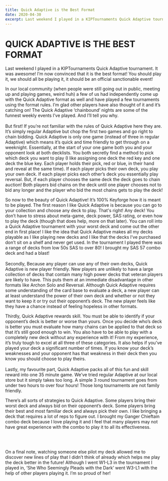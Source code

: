```yaml
---
title: Quick Adaptive is the Best Format
date: 2020-04-30
excerpt: Last weekend I played in a KIPTournaments Quick Adaptive tournament. It was awesome! I’m now convinced that it is the best format! You should play it, we should all be playing it, it should be an official sanctionable event...
---
```

# QUICK ADAPTIVE IS THE BEST FORMAT

Last weekend I played in a KIPTournaments Quick Adaptive tournament. It was awesome! I’m now convinced that it is the best format! You should play it, we should all be playing it, it should be an official sanctionable event! 

<BigCard name="we can all win" caption="when we ALL play Quick Adaptive"/>

In our local community (when people were still going out in public, meeting up and playing games, weird huh) a few of us had independently come up with the Quick Adaptive format as well and have played a few tournaments using the format rules. I’m glad other players have also thought of it and it’s catching on! The Quick Adaptive ‘chainbound’ nights are some of the funnest weekly events I’ve played. And I’ll tell you why. 
<br/>
<br/>
But first! If you’re not familiar with the rules of Quick Adaptive here they are. It’s simply regular Adaptive but chop the first two games and go right to chain bidding. Quick Adaptive is only one game (instead of three in regular Adaptive) which means it’s quick and time friendly to get through on a weeknight. Essentially, at the start of your one game both you and your opponent look at both decklists. You both secretly find a method to pick which deck you want to play (I like assigning one deck the red key and one deck the blue key. Each player holds their pick, red or blue, in their hand and reveal at the same time). If each player picks their own deck, you play your own deck. If each player picks each other’s deck you essentially play reversal. But, if each player chooses the same deck the deck goes to chain auction! Both players bid chains on the deck until one player chooses not to bid any longer and the player who bid the most chains gets to play the deck! 

<BigCard name="chain gang" caption="What do you call a gathering of Keyforge players?"/>

So now to the beauty of Quick Adaptive! It’s 100% Keyforge how it is meant to be played. The first reason I like Quick Adaptive is because you can go to your collection and choose any deck to play. That's right! Any deck! You don’t have to stress about meta-game, deck power, SAS rating, or even how to play the deck (though that does help, more on that later). You can roll into a Quick Adaptive tournament with your worst deck and come out the other end in first place! I like the idea that Quick Adaptive makes all my decks playable as I like playing new decks and I like that the decks I’ve purchased don’t sit on a shelf and never get used. In the tournament I played there was a range of decks from low 50s SAS to over 80! I brought my SAS 57 <Card name="Ganger Chieftain"/> combo deck and had a blast! 
<br/>
<br/>
Secondly, Because any player can use any of their own decks, Quick Adaptive is new player friendly. New players are unlikely to have a large collection of decks that contain many high power decks that veteran players are likely to have. This puts them at an immediate disadvantage in other formats like Archon Solo and Reversal. Although Quick Adaptive requires some understanding of the card base to evaluate a deck, a new player can at least understand the power of their own deck and whether or not they want to keep it or try out their opponent’s deck. The new player feels like they have a chance instead of feeling hopeless in other formats. 

<BigCard name="information exchange" caption="Show me how to play my deck better than me"/>

Thirdly, Quick Adaptive rewards skill. You must be able to identify if your opponent’s deck is better or worse than yours. Once you decide who’s deck is better you must evaluate how many chains can be applied to that deck so that it’s still good enough to win. You also have to be able to play with a completely new deck without any experience with it! From my experience, it’s truly tough to excel at all three of these categories. It also helps if you’ve played your deck a significant number of times. If you know your deck’s weaknesses and your opponent has that weakness in their deck then you know you should choose to play theirs. 
<br/>
<br/>
Lastly, my favourite part, Quick Adaptive packs all of this fun and skill reward into one 35 minute game. We’ve tried regular Adaptive at our local store but it simply takes too long. A simple 3 round tournament goes from under two hours to over four hours! Those long tournaments are not family friendly. 

<BigCard name="skippy timehog" caption="Timehog, this adaptive flavour is not."/>



There’s all sorts of strategies to Quick Adaptive. Some players bring their worst deck and always bid on their opponent’s deck. Some players bring their best and most familiar deck and always pick their own. I like bringing a deck that requires a lot of reps to figure out. I brought my Ganger Chieftain combo deck because I love playing it and I feel that many players may not have great experience with the combo to play it to all its effectiveness. 

<br/>
<br/>

On a final note, watching someone else pilot my deck allowed me to discover new lines of play that I didn’t think of already which helps me play the deck better in the future! Although I went W1-L3 in the tournament I played in, ‘She Who Seemingly Pleads with the Dark’ went W3-L1 with the help of other players playing it. I’m so proud of her! 

<Decklist name="She Who Seemingly Pleads with the Dark"/>


<Comments/>